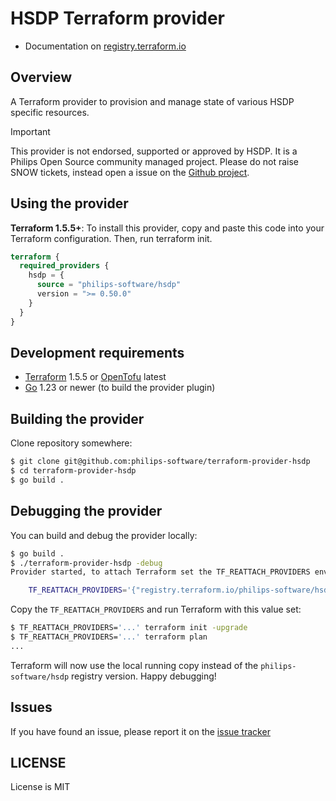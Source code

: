 # HSDP Terraform provider

- Documentation on [registry.terraform.io](https://registry.terraform.io/providers/philips-software/hsdp/latest/docs)

## Overview

A Terraform provider to provision and manage state of various HSDP specific resources.

> [!Important]
> This provider is not endorsed, supported or approved by HSDP. It is a Philips Open Source community managed project. Please do not raise
> SNOW tickets, instead open a issue on the [Github project](https://github.com/philips-software/terraform-provider-hsdp/issues).

## Using the provider

**Terraform 1.5.5+**: To install this provider, copy and paste this code into your Terraform configuration. Then, run terraform init.

```terraform
terraform {
  required_providers {
    hsdp = {
      source = "philips-software/hsdp"
      version = ">= 0.50.0"
    }
  }
}
```

## Development requirements

-	[Terraform](https://www.terraform.io/downloads.html) 1.5.5 or [OpenTofu](https://github.com/opentofu/opentofu) latest
-	[Go](https://golang.org/doc/install) 1.23 or newer (to build the provider plugin)

## Building the provider

Clone repository somewhere:

```sh
$ git clone git@github.com:philips-software/terraform-provider-hsdp
$ cd terraform-provider-hsdp
$ go build .
```
## Debugging the provider

You can build and debug the provider locally:

```sh
$ go build .
$ ./terraform-provider-hsdp -debug 
Provider started, to attach Terraform set the TF_REATTACH_PROVIDERS env var:

	TF_REATTACH_PROVIDERS='{"registry.terraform.io/philips-software/hsdp":{...}}}'
```

Copy the `TF_REATTACH_PROVIDERS` and run Terraform with this value set:

```sh
$ TF_REATTACH_PROVIDERS='...' terraform init -upgrade
$ TF_REATTACH_PROVIDERS='...' terraform plan
...
```

Terraform will now use the local running copy instead of the `philips-software/hsdp` registry version. Happy debugging!

## Issues

If you have found an issue, please report it on the [issue tracker](https://github.com/philips-software/terraform-provider-hsdp/issues)

## LICENSE

License is MIT
